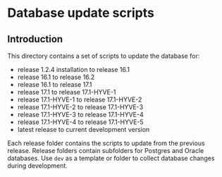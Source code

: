 Database update scripts
========================================

Introduction
------------

This directory contains a set of scripts to update the database for:
- release 1.2.4 installation to release 16.1
- release 16.1 to release 16.2
- release 16.1 to release 17.1
- release 17.1 to release 17.1-HYVE-1
- release 17.1-HYVE-1 to release 17.1-HYVE-2
- release 17.1-HYVE-2 to release 17.1-HYVE-3
- release 17.1-HYVE-3 to release 17.1-HYVE-4
- release 17.1-HYVE-4 to release 17.1-HYVE-5
- latest release to current development version

Each release folder contains the scripts to update from the previous release.
Release folders contain subfolders for Postgres and Oracle databases.
Use `dev` as a template or folder to collect database changes during development.
